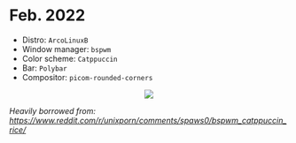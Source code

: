 # Feb. 2022
- Distro: `ArcoLinuxB`
- Window manager: `bspwm`
- Color scheme: `Catppuccin`
- Bar: `Polybar`
- Compositor: `picom-rounded-corners`
<p align="center">
  <img src="https://user-images.githubusercontent.com/22990262/154865120-672123cf-7dd0-4f27-84da-f4462e9d4648.png" />
</p>

_Heavily borrowed from: https://www.reddit.com/r/unixporn/comments/spaws0/bspwm_catppuccin_rice/_
